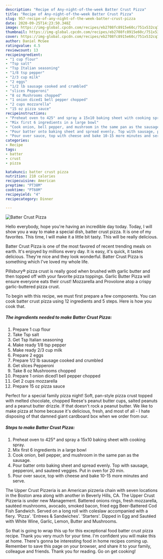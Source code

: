 ```yaml
---
description: "Recipe of Any-night-of-the-week Batter Crust Pizza"
title: "Recipe of Any-night-of-the-week Batter Crust Pizza"
slug: 957-recipe-of-any-night-of-the-week-batter-crust-pizza
date: 2020-09-25T14:23:50.348Z
image: https://img-global.cpcdn.com/recipes/eb2708fc8915e60c/751x532cq70/batter-crust-pizza-recipe-main-photo.jpg
thumbnail: https://img-global.cpcdn.com/recipes/eb2708fc8915e60c/751x532cq70/batter-crust-pizza-recipe-main-photo.jpg
cover: https://img-global.cpcdn.com/recipes/eb2708fc8915e60c/751x532cq70/batter-crust-pizza-recipe-main-photo.jpg
author: Daniel McGee
ratingvalue: 4.5
reviewcount: 13
recipeingredient:
- "1 cup flour"
- "Tsp salt"
- "Tsp Italian seasoning"
- "1/8 tsp pepper"
- "2/3 cup milk"
- "2 eggs"
- "1/2 lb sausage cooked and crumbled"
- "slices Pepperoni"
- "8 oz Mushrooms chopped"
- "1 onion diced1 bell pepper chopped"
- "2 cups mozzarella"
- "15 oz pizza sauce"
recipeinstructions:
- "Preheat oven to 425° and spray a 15x10 baking sheet with cooking spray."
- "Mix first 6 ingredients in a large bowl"
- "Cook onion, bell pepper, and mushroom in the same pan as the sausage."
- "Pour batter onto baking sheet and spread evenly. Top with sausage, pepperoni, and sauteed veggies. Put in oven for 20 min."
- "Pour over sauce, top with cheese and bake 10-15 more minutes and serve."
categories:
- Recipe
tags:
- batter
- crust
- pizza

katakunci: batter crust pizza 
nutrition: 210 calories
recipecuisine: American
preptime: "PT38M"
cooktime: "PT60M"
recipeyield: "4"
recipecategory: Dinner

---
```



![Batter Crust Pizza](https://img-global.cpcdn.com/recipes/eb2708fc8915e60c/751x532cq70/batter-crust-pizza-recipe-main-photo.jpg)

Hello everybody, hope you're having an incredible day today. Today, I will show you a way to make a special dish, batter crust pizza. It is one of my favorites. This time, I will make it a little bit tasty. This will be really delicious.

Batter Crust Pizza is one of the most favored of recent trending meals on earth. It's enjoyed by millions every day. It is easy, it's quick, it tastes delicious. They're nice and they look wonderful. Batter Crust Pizza is something which I've loved my whole life.

Pillsbury® pizza crust is really good when brushed with garlic butter and then topped off with your favorite pizza toppings. Garlic Butter Pizza will ensure everyone eats their crust! Mozzarella and Provolone atop a crispy garlic-buttered pizza crust.


To begin with this recipe, we must first prepare a few components. You can cook batter crust pizza using 12 ingredients and 5 steps. Here is how you cook that.

<!--inarticleads1-->

##### The ingredients needed to make Batter Crust Pizza:

1. Prepare 1 cup flour
1. Take Tsp salt
1. Get Tsp Italian seasoning
1. Make ready 1/8 tsp pepper
1. Make ready 2/3 cup milk
1. Prepare 2 eggs
1. Prepare 1/2 lb sausage cooked and crumbled
1. Get slices Pepperoni
1. Take 8 oz Mushrooms chopped
1. Prepare 1 onion diced1 bell pepper chopped
1. Get 2 cups mozzarella
1. Prepare 15 oz pizza sauce


Perfect for a special family pizza night! Soft, pan-style pizza crust topped with melted chocolate, chopped Reese&#39;s peanut butter cups, salted peanuts and a peanut butter drizzle. If that doesn&#39;t rock a peanut butter. We like to make pizza at home because it&#39;s delicious, fresh, and most of all - I hate disposing of that damned giant cardboard box when we order from our. 

<!--inarticleads2-->

##### Steps to make Batter Crust Pizza:

1. Preheat oven to 425° and spray a 15x10 baking sheet with cooking spray.
1. Mix first 6 ingredients in a large bowl
1. Cook onion, bell pepper, and mushroom in the same pan as the sausage.
1. Pour batter onto baking sheet and spread evenly. Top with sausage, pepperoni, and sauteed veggies. Put in oven for 20 min.
1. Pour over sauce, top with cheese and bake 10-15 more minutes and serve.


The Upper Crust Pizzeria is an American pizzeria chain with seven locations in the Boston area along with another in Beverly Hills, CA. The Upper Crust Pizzeria is under new Management. Battered onions rings, fresh mozzarella, sautéed mushrooms, avocado, smoked bacon, fried egg Beer-Battered Cod Fish Sandwich. Served on a long roll with coleslaw accompanied with a fiery. &#39;Pizza&#39;. &#39;Entrees &amp; Sandwiches&#39;. &#39;Starters&#39;. Dipped in Egg and Sautéed with White Wine, Garlic, Lemon, Butter and Mushrooms. 

So that is going to wrap this up for this exceptional food batter crust pizza recipe. Thank you very much for your time. I'm confident you will make this at home. There's gonna be interesting food in home recipes coming up. Remember to save this page on your browser, and share it to your family, colleague and friends. Thank you for reading. Go on get cooking!
